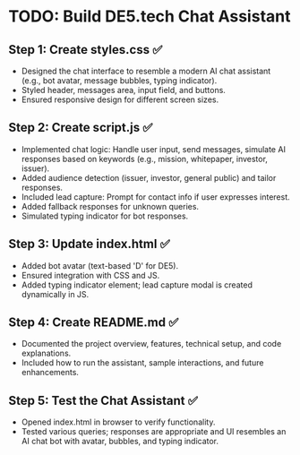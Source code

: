 # TODO: Build DE5.tech Chat Assistant

## Step 1: Create styles.css ✅
- Designed the chat interface to resemble a modern AI chat assistant (e.g., bot avatar, message bubbles, typing indicator).
- Styled header, messages area, input field, and buttons.
- Ensured responsive design for different screen sizes.

## Step 2: Create script.js ✅
- Implemented chat logic: Handle user input, send messages, simulate AI responses based on keywords (e.g., mission, whitepaper, investor, issuer).
- Added audience detection (issuer, investor, general public) and tailor responses.
- Included lead capture: Prompt for contact info if user expresses interest.
- Added fallback responses for unknown queries.
- Simulated typing indicator for bot responses.

## Step 3: Update index.html ✅
- Added bot avatar (text-based 'D' for DE5).
- Ensured integration with CSS and JS.
- Added typing indicator element; lead capture modal is created dynamically in JS.

## Step 4: Create README.md ✅
- Documented the project overview, features, technical setup, and code explanations.
- Included how to run the assistant, sample interactions, and future enhancements.

## Step 5: Test the Chat Assistant ✅
- Opened index.html in browser to verify functionality.
- Tested various queries; responses are appropriate and UI resembles an AI chat bot with avatar, bubbles, and typing indicator.
